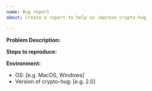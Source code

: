 ```yaml
---
name: Bug report
about: Create a report to help us improve crypto-hug

---
```


**Problem Description:**

**Steps to reproduce:**

**Environment:**
 - OS: [e.g. MacOS, Windows]
 - Version of crypto-hug: [e.g. 2.0]